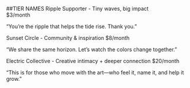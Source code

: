 ##TIER NAMES 
Ripple Supporter - 
Tiny waves, big impact  
$3/month

“You’re the ripple that helps the tide rise. Thank you.”

Sunset Circle - 
Community & inspiration
$8/month

“We share the same horizon. Let’s watch the colors change together.”

Electric Collective - 
Creative intimacy + deeper connection
$20/month

“This is for those who move with the art—who feel it, name it, and help it grow.”